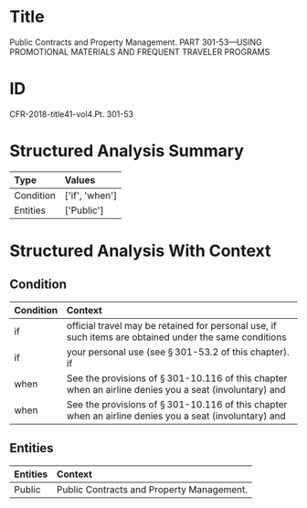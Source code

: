# Title

 Public Contracts and Property Management. PART 301-53—USING PROMOTIONAL MATERIALS AND FREQUENT TRAVELER PROGRAMS


# ID

 CFR-2018-title41-vol4.Pt. 301-53


# Structured Analysis Summary

| Type      | Values         |
|:----------|:---------------|
| Condition | ['if', 'when'] |
| Entities  | ['Public']     |


# Structured Analysis With Context

 


## Condition

| Condition   | Context                                                                                                            |
|:------------|:-------------------------------------------------------------------------------------------------------------------|
| if          | official travel may be retained for personal use, if such items are obtained under the same conditions             |
| if          | your personal use (see &#167;&#8201;301-53.2 of this chapter). if                                                  |
| when        | See the provisions of &#167;&#8201;301-10.116 of this chapter  when an airline denies you a seat (involuntary) and |
| when        | See the provisions of &#167;&#8201;301-10.116 of this chapter  when an airline denies you a seat (involuntary) and |


## Entities

| Entities   | Context                                    |
|:-----------|:-------------------------------------------|
| Public     | Public  Contracts and Property Management. |


